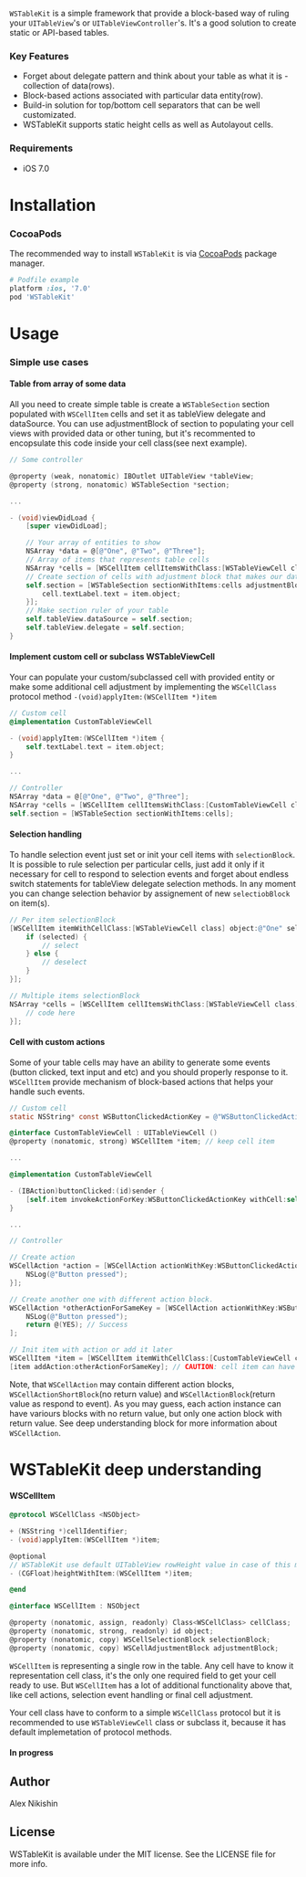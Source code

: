 `WSTableKit` is a simple framework that provide a block-based way of ruling your `UITableView`'s or `UITableViewController`'s. It's a good solution to create static or API-based tables.

### Key Features
 - Forget about delegate pattern and think about your table as what it is - collection of data(rows).
 - Block-based actions associated with particular data entity(row).
 - Build-in solution for top/bottom cell separators that can be well customizated.
 - WSTableKit supports static height cells as well as Autolayout cells.

### Requirements
- iOS 7.0

# Installation

### CocoaPods
The recommended way to install `WSTableKit` is via [CocoaPods](http://cocoapods.org) package manager.
```ruby
# Podfile example
platform :ios, '7.0'
pod 'WSTableKit'
```

# Usage

### Simple use cases

#### Table from array of some data

All you need to create simple table is create a `WSTableSection` section populated with `WSCellItem` cells and set it as tableView delegate and dataSource. You can use adjustmentBlock of section to populating your cell views with provided data or other tuning, but it's recommented to encopsulate this code inside your cell class(see next example).

```objective-c
// Some controller

@property (weak, nonatomic) IBOutlet UITableView *tableView;
@property (strong, nonatomic) WSTableSection *section;

...

- (void)viewDidLoad {
	[super viewDidLoad];

	// Your array of entities to show
	NSArray *data = @[@"One", @"Two", @"Three"]; 
	// Array of items that represents table cells
	NSArray *cells = [WSCellItem cellItemsWithClass:[WSTableViewCell class] objects:data]; 
	// Create section of cells with adjustment block that makes our data visible in cell.
	self.section = [WSTableSection sectionWithItems:cells adjustmentBlock:^(WSTableViewCell *cell, WSCellItem *item, NSIndexPath *path) {
	    cell.textLabel.text = item.object;
	}]; 
	// Make section ruler of your table
	self.tableView.dataSource = self.section;
	self.tableView.delegate = self.section;
}
```

#### Implement custom cell or subclass WSTableViewCell

Your can populate your custom/subclassed cell with provided entity or make some additional cell adjustment by implementing the `WSCellClass` protocol method `-(void)applyItem:(WSCellItem *)item`

```objective-c
// Custom cell
@implementation CustomTableViewCell

- (void)applyItem:(WSCellItem *)item {
    self.textLabel.text = item.object;
}

...

// Controller
NSArray *data = @[@"One", @"Two", @"Three"]; 
NSArray *cells = [WSCellItem cellItemsWithClass:[CustomTableViewCell class] objects:data]; 
self.section = [WSTableSection sectionWithItems:cells];
```

#### Selection handling

To handle selection event just set or init your cell items with `selectionBlock`. It is possible to rule selection per particular cells, just add it only if it necessary for cell to respond to selection events and forget about endless switch statements for tableView delegate selection methods. In any moment you can change selection behavior by assignement of new `selectiobBlock` on item(s).

```objective-c
// Per item selectionBlock
[WSCellItem itemWithCellClass:[WSTableViewCell class] object:@"One" selectionBlock:^(BOOL selected, WSCellItem *item, NSIndexPath *path) {
    if (selected) {
 		// select
	} else {
		// deselect
	}
}];

// Multiple items selectionBlock
NSArray *cells = [WSCellItem cellItemsWithClass:[WSTableViewCell class] objects:data selectionBlock:^(BOOL selected, WSCellItem *item, NSIndexPath *path) {
	// code here
}];
```

#### Cell with custom actions

Some of your table cells may have an ability to generate some events (button clicked, text input and etc) and you should properly response to it. `WSCellItem` provide mechanism of block-based actions that helps your handle such events. 


```objective-c
// Custom cell
static NSString* const WSButtonClickedActionKey = @"WSButtonClickedActionKey";

@interface CustomTableViewCell : UITableViewCell ()
@property (nonatomic, strong) WSCellItem *item; // keep cell item

...

@implementation CustomTableViewCell

- (IBAction)buttonClicked:(id)sender {
 	[self.item invokeActionForKey:WSButtonClickedActionKey withCell:self]; // Invoke action for key if it available
}

...

// Controller 

// Create action
WSCellAction *action = [WSCellAction actionWithKey:WSButtonClickedActionKey shortActionBlock:^(WSTableViewCell *cell) {
    NSLog(@"Button pressed");
}];

// Create another one with different action block.
WSCellAction *otherActionForSameKey = [WSCellAction actionWithKey:WSButtonClickedActionKey actionBlock:^id(WSTableViewCell *cell, NSDictionary *userInfo) {
    NSLog(@"Button pressed");
    return @(YES); // Success
];

// Init item with action or add it later 
WSCellItem *item = [WSCellItem itemWithCellClass:[CustomTableViewCell class] object:@"One" customAction:action];
[item addAction:otherActionForSameKey]; // CAUTION: cell item can have only one action per key and it will override previous one
```

Note, that `WSCellAction` may contain different action blocks, `WSCellActionShortBlock`(no return value) and `WSCellActionBlock`(return value as respond to event). As you may guess, each action instance can have variours blocks with no return value, but only one action block with return value. See deep understanding block for more information about `WSCellAction`.

# WSTableKit deep understanding

#### WSCellItem

```objective-c
@protocol WSCellClass <NSObject>

+ (NSString *)cellIdentifier;
- (void)applyItem:(WSCellItem *)item;

@optional
// WSTableKit use default UITableView rowHeight value in case of this method has not implemented by your cell. CAUTION: WSTableViewCell has default implementation that returns system default 44pt row height. 
- (CGFloat)heightWithItem:(WSCellItem *)item;

@end

@interface WSCellItem : NSObject

@property (nonatomic, assign, readonly) Class<WSCellClass> cellClass;
@property (nonatomic, strong, readonly) id object;
@property (nonatomic, copy) WSCellSelectionBlock selectionBlock;
@property (nonatomic, copy) WSCellAdjustmentBlock adjustmentBlock;
```

`WSCellItem` is representing a single row in the table. Any cell have to know it representation cell class, it's the only one required field to get your cell ready to use. But `WSCellItem` has a lot of additional functionality above that, like cell actions, selection event handling or final cell adjustment.

Your cell class have to conform to a simple `WSCellClass` protocol but it is recommended to use `WSTableViewCell` class or subclass it, because it has default implemetation of protocol methods.

#### In progress

## Author

Alex Nikishin

## License

WSTableKit is available under the MIT license. See the LICENSE file for more info.
